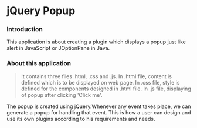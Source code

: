 # jQuery Popup

### Introduction
This application is about creating a plugin which displays a popup just like alert in JavaScript or JOptionPane in Java. 

### About this application
  > It contains three files .html, .css and .js.
  > In .html file, content is defined which is to be displayed on web page.
  > In .css file, style is defined for the components designed in .html file.
  > In .js file, displaying of popup after clicking 'Click me'.

The popup is created using jQuery.Whenever any event takes place, we can generate a popup for handling that event. This is how a user can design and use its own plugins according to his requirements and needs.  














